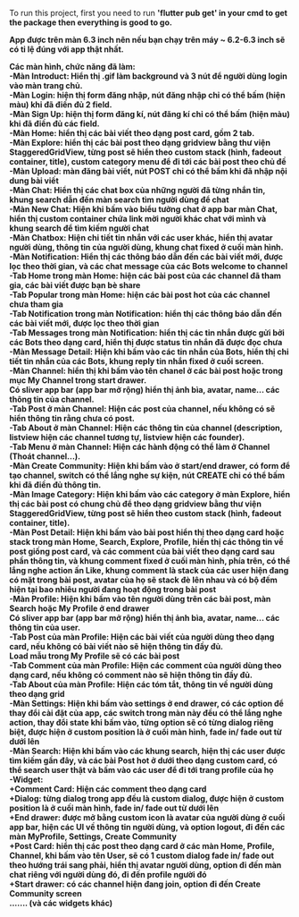 
To run this project, first you need to run <b>'flutter pub get'<b> in your cmd to get the package then everything is good to go.

App được trên màn 6.3 inch nên nếu bạn chạy trên máy ~ 6.2-6.3 inch sẽ có tỉ lệ đúng với app thật nhất.

Các màn hình, chức năng đã làm: <br>
    -Màn Introduct: Hiển thị .gif làm background và 3 nút để người dùng login vào màn trang chủ.<br>
    -Màn Login: hiện thị form đăng nhập, nút đăng nhập chỉ có thể bấm (hiện màu) khi đã điền đủ 2 field.<br>
    -Màn Sign Up: hiện thị form đăng kí, nút đăng kí chỉ có thể bấm (hiện màu) khi đã điền đủ các field.<br>
    -Màn Home: hiển thị các bài viết theo dạng post card, gồm 2 tab. <br>
    -Màn Explore: hiển thị các bài post theo dạng gridview bằng thư viện StaggeredGridView, từng post sẽ hiển theo custom stack (hình, fadeout container, title), custom category menu để đi tới các bài post theo chủ đề <br>
    -Màn Upload: màn đăng bài viết, nút POST chỉ có thể bấm khi đã nhập nội dung bài viết <br>
    -Màn Chat: Hiển thị các chat box của những người đã từng nhắn tin, khung search dẫn đến màn search tìm người dùng để chat <br>
    -Màn New Chat: Hiện khi bấm vào biểu tưởng chat ở app bar màn Chat, hiển thị custom container chứa link mời người khác chat với mình và khung search để tìm kiếm người chat<br>
    -Màn Chatbox: Hiện chi tiết tin nhắn với các user khác, hiển thị avatar người dùng, thông tin của người dùng, khung chat fixed ở cuối màn hình.<br>
    -Màn Notification: Hiển thị các thông báo dẫn đến các bài viết mới, được lọc theo thời gian, và các chat message của các Bots welcome to channel <br>
    -Tab Home trong màn Home: hiện các bài post của các channel đã tham gia, các bài viết được bạn bè share <br>
    -Tab Popular trong màn Home: hiện các bài post hot của các channel chưa tham gia <br>
    -Tab Notification trong màn Notification: hiển thị các thông báo dẫn đến các bài viết mới, được lọc theo thời gian<br>
    -Tab Messages trong màn Notification: hiển thị các tin nhắn được gửi bởi các Bots theo dạng card, hiển thị được status tin nhắn đã được đọc chưa <br>
    -Màn Message Detail: Hiện khi bấm vào các tin nhắn của Bots, hiển thị chi tiết tin nhắn của các Bots, khung reply tin nhắn fixed ở cuối screen.<br>
    -Màn Channel: hiển thị khi bấm vào tên chanel ở các bài post hoặc trong mục My Channel trong start drawer.<br>
                Có sliver app bar (app bar mở rộng) hiển thị ảnh bìa, avatar, name... các thông tin của channel.<br>
    -Tab Post ở màn Channel: Hiện các post của channel, nếu không có sẽ hiển thông tin rằng chưa có post.<br>
    -Tab About ở màn Channel: Hiện các thông tin của channel (description, listview hiện các channel tương tự, listview hiện các founder).<br>
    -Tab Menu ở màn Channel: Hiện các hành động có thể làm ở Channel (Thoát channel...).<br>
    -Màn Create Community: Hiện khi bấm vào ở start/end drawer, có form để tạo channel, switch có thể lắng nghe sự kiện, nút CREATE chỉ có thể bấm khi đã điền đủ thông tin.<br>
    -Màn Image Category: Hiện khi bấm vào các category ở màn Explore, hiển thị các bài post có chung chủ để theo dạng gridview bằng thư viện StaggeredGridView, từng post sẽ hiển theo custom stack (hình, fadeout container, title).<br>
    -Màn Post Detail: Hiện khi bấm vào bài post hiển thị theo dạng card hoặc stack trong màn Home, Search, Explore, Profile, hiển thị các thông tin về post giống post card, và các comment của bài viết theo dạng card sau phần thông tin, và khung comment fixed ở cuối màn hình, phía trên, có thể lắng nghe action ấn Like, khung comment là stack của các user hiện đang có mặt trong bài post, avatar của họ sẽ stack đè lên nhau và có bộ đếm hiện tại bao nhiêu người đang hoạt động trong bài post <br>
    -Màn Profile: Hiện khi bấm vào tên người dùng trên các bài post, màn Search hoặc My Profile ở end drawer<br>
                Có sliver app bar (app bar mở rộng) hiển thị ảnh bìa, avatar, name... các thông tin của user.<br>
    -Tab Post của màn Profile: Hiện các bài viết của người dùng theo dạng card, nếu không có bài viết nào sẽ hiện thông tin đầy đủ.<br>
                Load mẫu trong My Profile sẽ có các bài post<br>
    -Tab Comment của màn Profile: Hiện các comment của người dùng theo dạng card, nếu không có comment nào sẽ hiện thông tin đầy đủ.<br>
    -Tab About của màn Profile: Hiện các tóm tắt, thông tin về người dùng theo dạng grid<br>
    -Màn Settings: Hiện khi bấm vào settings ở end drawer, có các option để thay đổi cài đặt của app, các switch trong màn này đều có thể lắng nghe action, thay đổi state khi bấm vào, từng option sẽ có từng dialog riêng biệt, được hiện ở custom position là ở cuối màn hình, fade in/ fade out từ dưới lên<br>
    -Màn Search: Hiện khi bấm vào các khung search, hiện thị các user được tìm kiếm gần đây, và các bài Post hot ở dưới theo dạng custom card, có thể search user thật và bấm vào các user để đi tới trang profile của họ<br>
    -Widget:<br>
        +Comment Card: Hiện các comment theo dạng card<br>
        +Dialog: từng dialog trong app đều là custom dialog, được hiện ở custom position là ở cuối màn hình, fade in/ fade out từ dưới lên<br>
        +End drawer: được mở bằng custom icon là avatar của người dùng ở cuối app bar, hiện các UI về thông tin người dùng, và option logout, đi đến các màn MyProfile, Settings, Create Community<br>
        +Post Card: hiển thị các post theo dạng card ở các màn Home, Profile, Channel, khi bấm vào tên User, sẽ có 1 custom dialog fade in/ fade out theo hướng trái sang phải, hiển thị avatar người dùng, option đi đến màn chat riêng với người dùng đó, đi đến profile người đó<br>
        +Start drawer: có các channel hiện đang join, option đi đến Create Community screen<br>
        ....... (và các widgets khác)<br>
